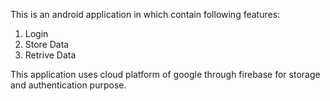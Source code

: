 This is an android application in which contain following features:
1. Login 
2. Store Data
3. Retrive Data

This application uses cloud platform of google through firebase for storage and authentication purpose.
